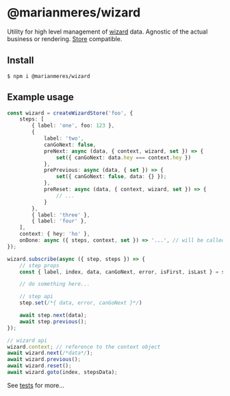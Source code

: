 # @marianmeres/wizard

Utility for high level management of [wizard](https://en.wikipedia.org/wiki/Wizard_(software))
data. Agnostic of the actual business or rendering. [Store](https://github.com/marianmeres/store)
compatible.

## Install
```shell
$ npm i @marianmeres/wizard
```

## Example usage

```typescript
const wizard = createWizardStore('foo', {
    steps: [
        { label: 'one', foo: 123 },
        {
            label: 'two',
            canGoNext: false,
            preNext: async (data, { context, wizard, set }) => {
                set({ canGoNext: data.hey === context.hey })
            },
            prePrevious: async (data, { set }) => {
                set({ canGoNext: false, data: {} });
            },
            preReset: async (data, { context, wizard, set }) => {
                // ...
            }
        },
        { label: 'three' },
        { label: 'four' },
    ],
    context: { hey: 'ho' },
    onDone: async ({ steps, context, set }) => '...', // will be called on the last .next()
});

wizard.subscribe(async ({ step, steps }) => {
    // step props
    const { label, index, data, canGoNext, error, isFirst, isLast } = step;

    // do something here...

    // step api
    step.set(/*{ data, error, canGoNext }*/)

    await step.next(data);
    await step.previous();
});

// wizard api
wizard.context; // reference to the context object
await wizard.next(/*data*/);
await wizard.previous();
await wizard.reset();
await wizard.goto(index, stepsData);

```

See [tests](./tests/wizard.test.ts) for more...
